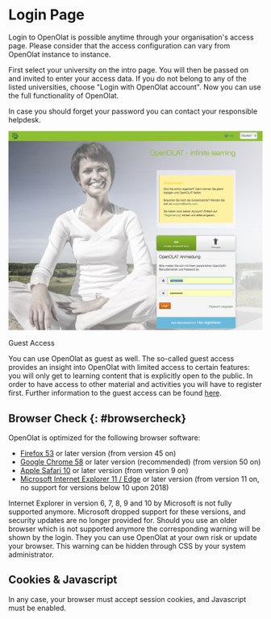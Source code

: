 # Login Page

  

Login to OpenOlat is possible anytime through your organisation's access page.
Please consider that the access configuration can vary from OpenOlat instance
to instance.

First select your university on the intro page. You will then be passed on and
invited to enter your access data. If you do not belong to any of the listed
universities, choose "Login with OpenOlat account". Now you can use the full
functionality of OpenOlat.

In case you should forget your password you can contact your responsible
helpdesk.

![](assets/DE_Loginscreen.png)

Guest Access

You can use OpenOlat as guest as well. The so-called guest access provides an
insight into OpenOlat with limited access to certain features: you will only
get to learning content that is explicitly open to the public. In order to
have access to other material and activities you will have to register first.
Further information to the guest access can be found
[here](../general/Guest_access.md).

## Browser Check {: #browsercheck}

OpenOlat is optimized for the following browser software:

  * [Firefox 53](http://www.mozilla.org/firefox/) or later version (from version 45 on)
  * [Google Chrome 58](http://www.google.com/chrome/) or later version (recommended) (from version 50 on)
  * [Apple Safari 10](http://www.apple.com/safari/) or later version (from version 9 on)
  * [Microsoft Internet Explorer 11 / Edge](https://support.microsoft.com/de-de/help/17621/internet-explorer-downloads) or later version (from version 11 on, no support for versions below 10 upon 2018)

Internet Explorer in version 6, 7, 8, 9 and 10 by Microsoft is not fully
supported anymore. Microsoft dropped support for these versions, and security
updates are no longer provided for. Should you use an older browser which is
not supported anymore the corresponding warning will be shown by the login.
They you can use OpenOlat at your own risk or update your browser. This
warning can be hidden through CSS by your system administrator.  

## Cookies & Javascript

In any case, your browser must accept session cookies, and Javascript must be
enabled.

  

